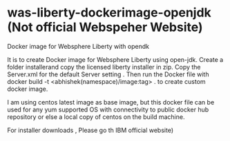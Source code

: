 # was-liberty-dockerimage-openjdk (Not official Webspeher Website)
Docker image for Websphere Liberty with opendk

It is to create Docker image for Websphere Liberty using open-jdk.
Create a folder installerand copy the licensed liberty installer in zip.
Copy the Server.xml for the default Server setting .
Then run the Docker file with docker build -t <abhishek(namespace)/image:tag> . to create custom docker image.

I am using centos latest image as base image, but this docker file can be used for any yum supported OS with connectivity to public docker hub repository or else a local copy of centos on the build machine.

For installer downloads , Please go th IBM official website)

